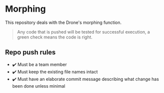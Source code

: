 # Morphing 
This repository deals with the Drone's morphing function.

> Any code that is pushed will be tested for successful execution, a green check means the code is right. 

## Repo push rules
+ ✔️ Must be a team member
+ ✔️ Must keep the existing file names intact
+ ✔️ Must have an elaborate commit message describing what change has been done unless minimal


